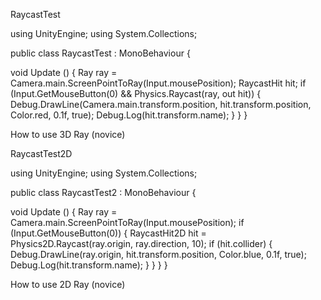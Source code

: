 RaycastTest

using UnityEngine; using System.Collections;

public class RaycastTest : MonoBehaviour {

void Update () {
        Ray ray = Camera.main.ScreenPointToRay(Input.mousePosition);
        RaycastHit hit;
        if (Input.GetMouseButton(0) && Physics.Raycast(ray, out hit))
        {
            Debug.DrawLine(Camera.main.transform.position, hit.transform.position, Color.red, 0.1f, true);
            Debug.Log(hit.transform.name);
    }
}
}

How to use 3D Ray (novice)

RaycastTest2D

using UnityEngine; using System.Collections;

public class RaycastTest2 : MonoBehaviour {

void Update () {
    Ray ray = Camera.main.ScreenPointToRay(Input.mousePosition);
    if (Input.GetMouseButton(0))
    {
        RaycastHit2D hit = Physics2D.Raycast(ray.origin, ray.direction, 10);
        if (hit.collider)
        {
            Debug.DrawLine(ray.origin, hit.transform.position, Color.blue, 0.1f, true);
            Debug.Log(hit.transform.name);
        }
    }
}
}

How to use 2D Ray (novice)
